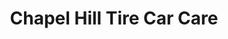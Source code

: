 ---
title: "Chapel Hill Tire Car Care"
url: /chapel-hill/chapel-hill-tire-car-care/
shop: Autowerkstatt
---